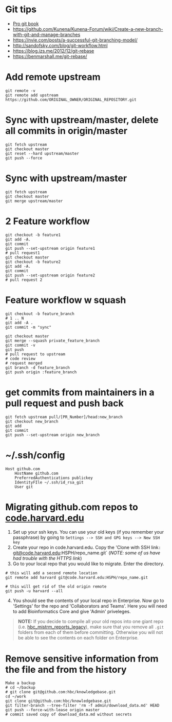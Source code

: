 # Git tips

- [Pro git book](https://git-scm.com/book/en/v2)
- https://github.com/Kunena/Kunena-Forum/wiki/Create-a-new-branch-with-git-and-manage-branches
- https://nvie.com/posts/a-successful-git-branching-model/
- http://sandofsky.com/blog/git-workflow.html
- https://blog.izs.me/2012/12/git-rebase
- https://benmarshall.me/git-rebase/

# Add remote upstream
```
git remote -v
git remote add upstream https://github.com/ORIGINAL_OWNER/ORIGINAL_REPOSITORY.git
```
# Sync with upstream/master, delete all commits in origin/master
```
git fetch upstream
git checkout master
git reset --hard upstream/master
git push --force
```

# Sync with upstream/master
```
git fetch upstream
git checkout master
git merge upstream/master
```

# 2 Feature workflow
```
git checkout -b feature1
git add -A.
git commit
git push --set-upstream origin feature1
# pull request1
git checkout master
git checkout -b feature2
git add -A.
git commit
git push --set-upstream origin feature2
# pull request 2
```

# Feature workflow w squash
```
git checkout -b feature_branch
# 1 .. N
git add -A .
git commit -m "sync"

git checkout master
git merge --squash private_feature_branch
git commit -v
git push
# pull request to upstream
# code review
# request merged
git branch -d feature_branch
git push origin :feature_branch
```

# get commits from maintainers in a pull request and push back
```
git fetch upstream pull/[PR_Number]/head:new_branch
git checkout new_branch
git add 
git commit
git push --set-upstream origin new_branch
```

# ~/.ssh/config
```
Host github.com
    HostName github.com
    PreferredAuthentications publickey
    IdentityFIle ~/.ssh/id_rsa_git
    User git
```

# Migrating github.com repos to [code.harvard.edu](https://code.harvard.edu/)

1. Set up your ssh keys. You can use your old keys (if you remember your passphrase) by going to `Settings --> SSH and GPG keys --> New SSH key`
2. Create your repo in code.harvard.edu. Copy the 'Clone with SSH link`:  `git@code.harvard.edu:HSPH/repo_name.git` (*NOTE: some of us have had trouble with the HTTPS link*)
3. Go to your local repo that you would like to migrate. Enter the directory.

```
# this will add a second remote location
git remote add harvard git@code.harvard.edu:HSPH/repo_name.git

# this will get rid of the old origin remote
git push -u harvard --all
``` 

4. You should see the contents of your local repo in Enterprise. Now go to 'Settings' for the repo and 'Collaborators and Teams'. Here you will need to add Bioinformatics Core and give 'Admin' priveleges.


> **NOTE:** If you decide to compile all your old repos into one giant repo (i.e. [hbc_mistrm_reports_legacy](https://code.harvard.edu/HSPH/hbc_mistrm_reports_legacy)), make sure that you remove all `.git` folders from each of them before committing. Otherwise you will not be able to see the contents on each folder on Enterprise.

# Remove sensitive information from the file and from the history
```
Make a backup
# cd ~/backup
# git clone git@github.com:hbc/knowledgebase.git
cd ~/work
git clone git@github.com:hbc/knowledgebase.git
git filter-branch --tree-filter 'rm -f admin/download_data.md' HEAD
git push --force-with-lease origin master
# commit saved copy of download_data.md without secrets
```
